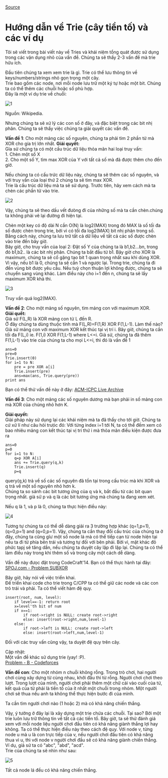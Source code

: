 #
[Source](https://threads-iiith.quora.com/Tutorial-on-Trie-and-example-problems "Permalink to Tutorial on Trie and example problems - Threads @ IIIT Hyderabad")

# Hướng dẫn về Trie (cây tiền tố) và các ví dụ

Tôi sẽ viết trong bài viết này về Tries và khái niệm tổng quát được sử dụng trong các vận dụng nhỏ của vấn đề. Chúng ta sẽ thấy 2-3 vấn đề mà trie hữu ích.

Đầu tiên chúng ta xem xem trie là gì. Trie có thể lưu thông tin về keys/numbers/strings nhỏ gọn trọng một cây.  
Trie bao gồm các node, nơi mỗi node lưu trữ một ký tự hoặc một bit. Chúng ta có thể thêm các chuỗi hoặc số phù hợp.  
Đây là một ví dụ trie về chuỗi:

![1](https://qph.fs.quoracdn.net/main-qimg-aea28d9cd34aaf2d5783f4cd04e5abbd)

  
Nguồn: Wikipedia.  

Nhưng chúng ta sẽ xử lý các con số ở đây, và đặc biệt trong các bit nhị phân. Chúng ta sẽ thấy việc chúng ta giải quyết các vấn đề.

**Vấn đề 1**: Cho một mảng các số nguyên, chúng ta phải tìm 2 phần tử mà XOR  cho gía trị lớn nhất.
**Giải quyết:**  
Gỉa sử chúng ta có một cấu trúc dữ liệu thỏa mãn hai loại truy vấn:   
1\. Chèn một số X    
2\. Cho một số Y, tìm max XOR của Y với tất cả số mà đã được thêm cho đến giờ.

Nếu chúng ta có cấu trức dữ liệu này, chúng ta sẽ thêm các số nguyên, và với truy vấn của loại thứ 2 chúng ta sẽ tìm max XOR.  
Trie là cấu trúc dữ liệu mà ta sẽ sử dụng. Trước tiên, hãy xem cách mà ta chèn các phần tử vào trie.


![2](https://qph.fs.quoracdn.net/main-qimg-388217a1992f1b2aac51e9917aa76d9c)

  
Vậy, chúng ta sẽ theo dấu vết đưòng đi của những số mà ta cần chèn.chúng ta không phải vẽ lại đường đi hiện tại.  

Chèn một key có độ dài N cần O(N) là log2(MAX) trong đó MAX là số tối đa số được chèn trong trie, bởi vì có tối đa log2(MAX) bit nhị phân trong số.  
Bằng cách này, chúng ta lưu trữ tất cả dữ liệu về tất cả các số được chèn vào trie đến bây giờ.  
Bây giờ, cho truy vấn của loại 2:
Đặt số Y của chúng ta là b1,b2...bn, trong đó b1,b2.. là các bit nhị phân. Chúng ta bắt đầu từ b1. Bây giờ cho XOR là maximum, chúng ta sẽ cố gặng tạo bit 1 quan trọng nhất sau khi dùng XOR. Vì vậy, nếu b1 là 0, chúng ta sẽ cần 1 và ngược lại. Trong trie, chúng ta đi đến vùng bit được yêu cầu. Nếu tuỳ chọn thuận lợi không được, chúng ta sẽ chuyển sang vùng khác. Làm điều này cho i=1 đến n, chúng ta sẽ lấy maximum XOR khả thi.  

![3](https://qph.fs.quoracdn.net/main-qimg-e5d624e2cd693d713840a30ca9aaa461)

Truy vấn quá log2(MAX).

**Vấn đề 2**: Cho một mảng số nguyên, tìm mảng con với maximum XOR.  
**Giải quết:**  
Giả sử F(L,R) là XOR mảng con từ L đến R.  
Ở đây chúng ta dùng thuộc tính mà F(L,R)=F(1,R) XOR F(1,L-1). Làm thế nào?
Giả sử mảng con với maximum XOR kết thúc tại vị trí i. Bây giờ, chúng ta cần tối đa F(L,i) ie. F(1,i) XOR F(1,L-1) where L<=i. Giả sử, chúng ta đã thêm F(1,L-1) vào trie của chúng ta cho mọi L<=i, thì đó là vấn đề 1


    ans=0
    pre=0
    Trie.insert(0)
    for i=1 to N:
        pre = pre XOR a[i]
        Trie.insert(pre)
        ans=max(ans, Trie.query(pre))
    print ans
    

Bạn có thể thử vấn đề này ở đây: [ACM-ICPC Live Archive](https://icpcarchive.ecs.baylor.edu/index.php?Itemid=8&category=345&option=com_onlinejudge&page=show_problem&problem=2683)  

**Vấn đề 3**: Cho một mảng các số nguyên dương mà bạn phải in số  mảng con mà XOR của chúng nhỏ hơn K.

**Giải quyết:**  
Giải pháp này sử dụng lại các khái niệm mà ta đã thấy cho tới giờ. Chúng ta cứ xử lí như câu hỏi trưóc đó:
Với từng index i=1 tới N, ta có thể đếm xem có bao nhiêu mảng con kết thúc tại vị trí thứ i mà thỏa mãn điều kiện được đưa ra  

    ans=0
    p=0
    for i=1 to N:
        q=p XOR A[i]
        ans += Trie.query(q,k)
        Trie.insert(q)
        p=q
    

  
query(q,k) trả về số các số nguyên đã tồn tại trong cấu trúc mà khi XOR và q trả về một số nguyên nhỏ hơn k.  
Chúng ta so sánh các bit tương ứng của q và k, bắt đầu từ các bit quan trọng nhất. giả sử p và q là các bit tương ứng mà chúng ta đang xem xét.

Nếu q là 1, và p là 0, chúng ta thực hiện điều này:   

![4](https://qph.fs.quoracdn.net/main-qimg-f24ea5ecf11805e7bcd82a48bb9cad25)  

Tương tự chúng ta có thể dễ dàng giải ra 3 trường hợp khác (q=1,p=1), (q=0,p=1) and (q=0,p=1).
Vậy, chúng ta cần thay đổi cấu trúc của chúng ta ở đây, chúng ta cũng gĩư một số node lá mà có thể tiếp cạn từ node hiện tại nếu ta đi từ phía bên trái và tương tự đối với bên phải. Bởi vì, mặt khác đô phức tapj sẽ tăng dần, nếu chúng ta duyệt cây lặp đi lặp lại. Chúng ta có thể làm điều này trong khi thêm số và trong cây một cách dễ dàng.  

Vấn đề này đưọc đặt trong CodeCraft'14. Bạn có thể thực hành tại đây: [SPOJ.com - Problem SUBXOR](http://www.spoj.com/problems/SUBXOR)  

Bây giờ, hãy nói về việc triển khai.  
Để triển khai code cho trie trong C/CPP ta có thể giữ các node và các con trỏ trái và phải. Ta có thể viết hàm đệ quy.

    
    insert(root, num, level):
        if level==-1: return root
        x=level'th bit of num
        if x==1:
            if root->right is NULL: create root->right
            else: insert(root->right,num,level-1)
        else:
            if root->left is NULL: create root->left
            else: insert(root->left,num,level-1)
    

  
Đối với các truy vấn cũng vậy, ta duyệt đệ quy trên cây.

Cập nhật:  
Một vấn đề khác sử dụng trie (yay! :P).  
[Problem - B - Codeforces](http://codeforces.com/contest/455/problem/B)  

**Vấn đề con**: Cho một nhóm n chuỗi không rỗng. Trong trò chơi, hai người chơi cùng xây dựng từ cùng nhau, khởi đầu thì từ rỗng. Người chơi chơi theo lượt. Trong lượt của mình, người chơi phải thêm một chữ cái vào cuối của từ, kết quả của từ phải là tiền tố của ít nhất một chuỗi trong nhóm. Một người chơi sẽ thua nếu anh ta không thể thực hiện bước đi của mình.  

Ta cần tìm người chơi nào (1 hoặc 2) mà có khả năng chiến thắng.  

Vậy, ý tưởng ở đây lại là xây dựng một trie chứa các chuỗi. Tại sao? Bởi một trie luôn lưu trữ thông tin về tất cả các tiền tố. Bây giờ, ta sẽ thử đánh giá xem với mỗi node liệu người chơi đầu tiên có khả năng giành thắng lợi hay không. Ta có thể thực hiện điều này theo cách đệ quy. Với node v, từng node u mà u là con trực tiếp của v, nếu người chơi đầu tiên có khả năng thua vì u, thì với node v người chơi đầu sẽ có khả năng giành chiến thắng.  
Ví dụ, giả sử ta có "abc", "abd", "acd".  
Trie của chúng ta sẽ nhìn như sau:  

![5](https://qph.fs.quoracdn.net/main-qimg-f81def67dffcc9e95306d65b27daa2f7-c)  

Tất cả node lá đều có khả năng chiến thắng.
